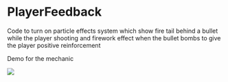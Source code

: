 # PlayerFeedback
Code to turn on particle effects system which show fire tail behind a bullet while the player shooting and firework effect when the bullet bombs to give the player positive reinforcement

Demo for the mechanic

<img src="ezgif-4-69ac1ec3b9.gif"/>
